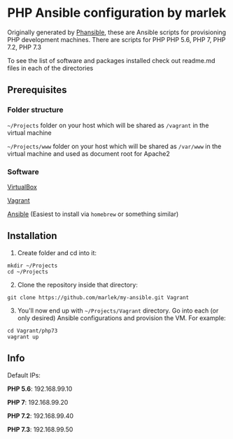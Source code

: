# PHP Ansible configuration by marlek

Originally generated by [Phansible](http://phansible.com), these are Ansible scripts for provisioning PHP development machines. There are scripts for PHP PHP 5.6, PHP 7, PHP 7.2, PHP 7.3

To see the list of software and packages installed check out readme.md files in each of the directories

## Prerequisites

### Folder structure

`~/Projects` folder on your host which will be shared as `/vagrant` in the virtual machine

`~/Projects/www` folder on your host which will be shared as `/var/www` in the virtual machine and used as document root for Apache2

### Software

[VirtualBox](https://www.virtualbox.org)

[Vagrant](https://www.vagrantup.com)

[Ansible](http://www.ansible.com) (Easiest to install via `homebrew` or something similar)

## Installation

1) Create folder and cd into it:
```
mkdir ~/Projects
cd ~/Projects
```
2) Clone the repository inside that directory:
```
git clone https://github.com/marlek/my-ansible.git Vagrant
```
3) You'll now end up with `~/Projects/Vagrant` directory. Go into each (or only desired) Ansible configurations and provision the VM. For example:
```
cd Vagrant/php73
vagrant up
```

## Info

Default IPs:

**PHP 5.6**: 192.168.99.10

**PHP 7**: 192.168.99.20

**PHP 7.2**: 192.168.99.40

**PHP 7.3**: 192.168.99.50
